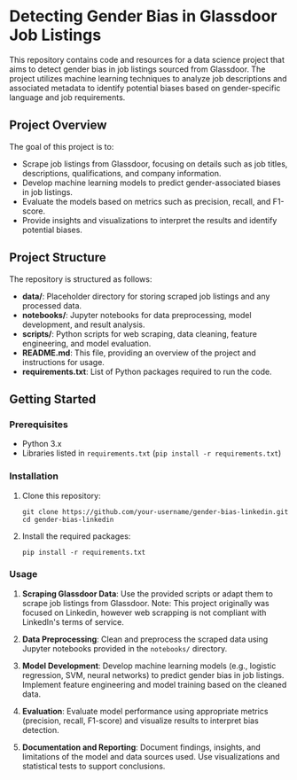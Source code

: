 # Detecting Gender Bias in Glassdoor Job Listings

This repository contains code and resources for a data science project that aims to detect gender bias in job listings sourced from Glassdoor. The project utilizes machine learning techniques to analyze job descriptions and associated metadata to identify potential biases based on gender-specific language and job requirements.

## Project Overview

The goal of this project is to:
- Scrape job listings from Glassdoor, focusing on details such as job titles, descriptions, qualifications, and company information.
- Develop machine learning models to predict gender-associated biases in job listings.
- Evaluate the models based on metrics such as precision, recall, and F1-score.
- Provide insights and visualizations to interpret the results and identify potential biases.

## Project Structure

The repository is structured as follows:

- **data/**: Placeholder directory for storing scraped job listings and any processed data.
- **notebooks/**: Jupyter notebooks for data preprocessing, model development, and result analysis.
- **scripts/**: Python scripts for web scraping, data cleaning, feature engineering, and model evaluation.
- **README.md**: This file, providing an overview of the project and instructions for usage.
- **requirements.txt**: List of Python packages required to run the code.

## Getting Started

### Prerequisites

- Python 3.x
- Libraries listed in `requirements.txt` (`pip install -r requirements.txt`)

### Installation

1. Clone this repository:
   ```
   git clone https://github.com/your-username/gender-bias-linkedin.git
   cd gender-bias-linkedin
   ```

2. Install the required packages:
   ```
   pip install -r requirements.txt
   ```

### Usage

1. **Scraping Glassdoor Data**: Use the provided scripts or adapt them to scrape job listings from Glassdoor. Note: This project originally was focused on Linkedin, however web scrapping is not compliant with LinkedIn's terms of service.
   
2. **Data Preprocessing**: Clean and preprocess the scraped data using Jupyter notebooks provided in the `notebooks/` directory.

3. **Model Development**: Develop machine learning models (e.g., logistic regression, SVM, neural networks) to predict gender bias in job listings. Implement feature engineering and model training based on the cleaned data.

4. **Evaluation**: Evaluate model performance using appropriate metrics (precision, recall, F1-score) and visualize results to interpret bias detection.

5. **Documentation and Reporting**: Document findings, insights, and limitations of the model and data sources used. Use visualizations and statistical tests to support conclusions.

